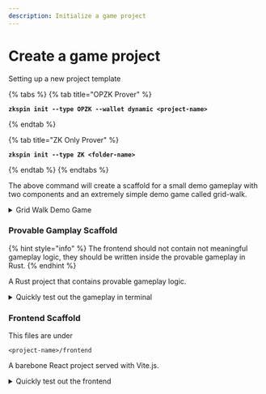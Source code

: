 ```yaml
---
description: Initialize a game project
---
```


# Create a game project

Setting up a new project template



{% tabs %}
{% tab title="OPZK Prover" %}
<pre class="language-sh"><code class="lang-sh"><strong>zkspin init --type OPZK --wallet dynamic &#x3C;project-name>
</strong></code></pre>
{% endtab %}

{% tab title="ZK Only Prover" %}
<pre><code><strong>zkspin init --type ZK &#x3C;folder-name>
</strong></code></pre>
{% endtab %}
{% endtabs %}

The above command will create a scaffold for a small demo gameplay with two components and an extremely simple demo game called grid-walk.

<details>

<summary>Grid Walk Demo Game</summary>

This game has two variables, `total_step_count` and `current_position`

A valid move to left or right will increase the step count. While the moves are only valid if the positions are with in 0..10&#x20;

</details>



### Provable Gamplay Scaffold

{% hint style="info" %}
The frontend should not contain not meaningful gameplay logic, they should be written inside the provable gameplay in Rust.
{% endhint %}

A Rust project that contains provable gameplay logic.

<details>

<summary>Quickly test out the gameplay in terminal</summary>

`cd <folder-name>/gameplay && cargo run`\
\
First you'll need to enter the intial states. In this demo-game, it's two u64 numbers, enter them one by one. The first number represent the total step count and second number represent the current position.



Then you'll be prompted to enter the gameplay commands.

Enter 0 for going left, enter 1 for going right.

</details>

### Frontend Scaffold

This files are under

```
<project-name>/frontend
```

A barebone React project served with Vite.js.

<details>

<summary>Quickly test out the frontend</summary>

1. Build the ZK image\
   `zkspin build-image gameplay/provable_game_logic/`
2.  Install frontend dependencies

    `cd frontend && npm install`

<!---->

3.  Run the frontend server

    `npm run dev`

`Note that the everything is local so far. Nothing on-chain yet.`

</details>



